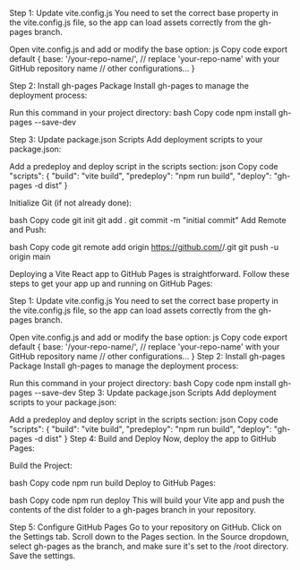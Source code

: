 Step 1: Update vite.config.js
You need to set the correct base property in the vite.config.js file, so the app can load assets correctly from the gh-pages branch.

Open vite.config.js and add or modify the base option:
js
Copy code
export default {
  base: '/your-repo-name/', // replace 'your-repo-name' with your GitHub repository name
  // other configurations...
}

Step 2: Install gh-pages Package
Install gh-pages to manage the deployment process:

Run this command in your project directory:
bash
Copy code
npm install gh-pages --save-dev

Step 3: Update package.json Scripts
Add deployment scripts to your package.json:

Add a predeploy and deploy script in the scripts section:
json
Copy code
"scripts": {
  "build": "vite build",
  "predeploy": "npm run build",
  "deploy": "gh-pages -d dist"
}

Initialize Git (if not already done):

bash
Copy code
git init
git add .
git commit -m "initial commit"
Add Remote and Push:

bash
Copy code
git remote add origin https://github.com/<your-username>/<your-repo-name>.git
git push -u origin main


Deploying a Vite React app to GitHub Pages is straightforward. Follow these steps to get your app up and running on GitHub Pages:

Step 1: Update vite.config.js
You need to set the correct base property in the vite.config.js file, so the app can load assets correctly from the gh-pages branch.

Open vite.config.js and add or modify the base option:
js
Copy code
export default {
  base: '/your-repo-name/', // replace 'your-repo-name' with your GitHub repository name
  // other configurations...
}
Step 2: Install gh-pages Package
Install gh-pages to manage the deployment process:

Run this command in your project directory:
bash
Copy code
npm install gh-pages --save-dev
Step 3: Update package.json Scripts
Add deployment scripts to your package.json:

Add a predeploy and deploy script in the scripts section:
json
Copy code
"scripts": {
  "build": "vite build",
  "predeploy": "npm run build",
  "deploy": "gh-pages -d dist"
}
Step 4: Build and Deploy
Now, deploy the app to GitHub Pages:

Build the Project:

bash
Copy code
npm run build
Deploy to GitHub Pages:

bash
Copy code
npm run deploy
This will build your Vite app and push the contents of the dist folder to a gh-pages branch in your repository.

Step 5: Configure GitHub Pages
Go to your repository on GitHub.
Click on the Settings tab.
Scroll down to the Pages section.
In the Source dropdown, select gh-pages as the branch, and make sure it's set to the /root directory.
Save the settings.
